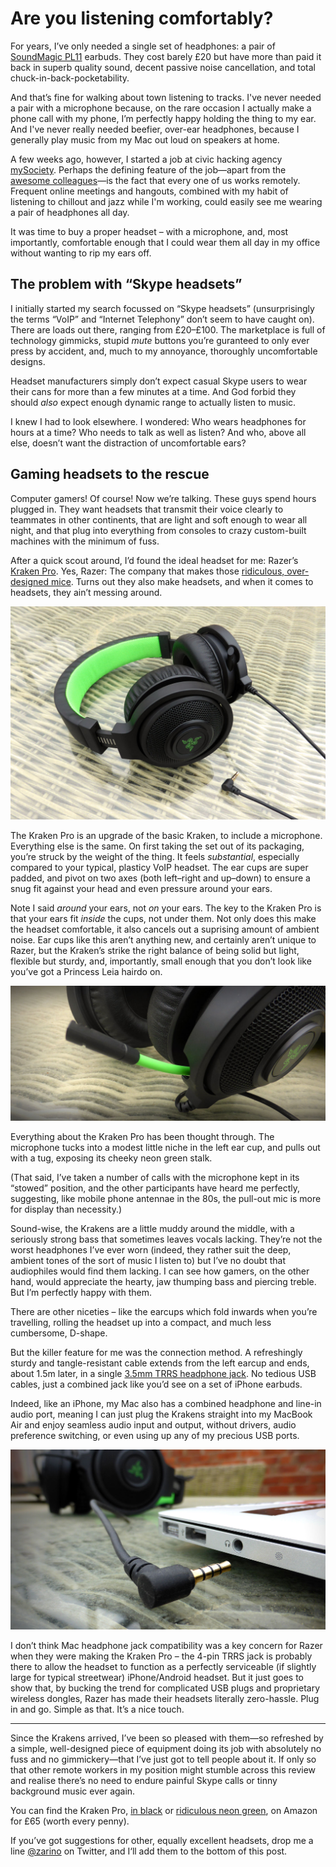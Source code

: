 # Are you listening comfortably?

For years, I’ve only needed a single set of headphones: a pair of [SoundMagic PL11](http://www.amazon.co.uk/gp/product/B0044X6T5E/ref=as_li_ss_tl?ie=UTF8&camp=1634&creative=19450&creativeASIN=B0044X6T5E&linkCode=as2&tag=zarsblo05-21) earbuds. They cost barely £20 but have more than paid it back in superb quality sound, decent passive noise cancellation, and total chuck-in-back-pocketability.

And that’s fine for walking about town listening to tracks. I've never needed a pair with a microphone because, on the rare occasion I actually make a phone call with my phone, I’m perfectly happy holding the thing to my ear. And I've never really needed beefier, over-ear headphones, because I generally play music from my Mac out loud on speakers at home.

A few weeks ago, however, I started a job at civic hacking agency [mySociety](http://mysociety.org). Perhaps the defining feature of the job—apart from the [awesome colleagues](https://twitter.com/zarino/status/450927596470296576)—is the fact that every one of us works remotely. Frequent online meetings and hangouts, combined with my habit of listening to chillout and jazz while I'm working, could easily see me wearing a pair of headphones all day.

It was time to buy a proper headset – with a microphone, and, most importantly, comfortable enough that I could wear them all day in my office without wanting to rip my ears off.

## The problem with “Skype headsets”

I initially started my search focussed on “Skype headsets” (unsurprisingly the terms “VoIP” and “Internet Telephony” don’t seem to have caught on). There are loads out there, ranging from £20–£100. The marketplace is full of technology gimmicks, stupid *mute* buttons you’re guranteed to only ever press by accident, and, much to my annoyance, thoroughly uncomfortable designs.

Headset manufacturers simply don’t expect casual Skype users to wear their cans for more than a few minutes at a time. And God forbid they should *also* expect enough dynamic range to actually listen to music.

I knew I had to look elsewhere. I wondered: Who wears headphones for hours at a time? Who needs to talk as well as listen? And who, above all else, doesn’t want the distraction of uncomfortable ears?

## Gaming headsets to the rescue

Computer gamers! Of course! Now we’re talking. These guys spend hours plugged in. They want headsets that transmit their voice clearly to teammates in other continents, that are light and soft enough to wear all night, and that plug into everything from consoles to crazy custom-built machines with the minimum of fuss.

After a quick scout around, I’d found the ideal headset for me: Razer’s [Kraken Pro](http://www.razerzone.com/gb-en/gaming-audio/razer-kraken-pro/). Yes, Razer: The company that makes those [ridiculous, over-designed mice](/media/razer-ouroboros.jpg). Turns out they also make headsets, and when it comes to headsets, they ain’t messing around.

![Razer Kraken Pro](/media/kraken-pro.jpg)

The Kraken Pro is an upgrade of the basic Kraken, to include a microphone. Everything else is the same. On first taking the set out of its packaging, you’re struck by the weight of the thing. It feels *substantial*, especially compared to your typical, plasticy VoIP headset. The ear cups are super padded, and pivot on two axes (both left–right and up–down) to ensure a snug fit against your head and even pressure around your ears.

Note I said *around* your ears, not *on* your ears. The key to the Kraken Pro is that your ears fit *inside* the cups, not under them. Not only does this make the headset comfortable, it also cancels out a suprising amount of ambient noise. Ear cups like this aren’t anything new, and certainly aren’t unique to Razer, but the Kraken’s strike the right balance of being solid but light, flexible but sturdy, and, importantly, small enough that you don’t look like you’ve got a Princess Leia hairdo on.

![Kraken Pro pull-out microphone](/media/kraken-pro-mic.jpg)

Everything about the Kraken Pro has been thought through. The microphone tucks into a modest little niche in the left ear cup, and pulls out with a tug, exposing its cheeky neon green stalk.

(That said, I’ve taken a number of calls with the microphone kept in its “stowed” position, and the other participants have heard me perfectly, suggesting, like mobile phone antennae in the 80s, the pull-out mic is more for display than necessity.)

Sound-wise, the Krakens are a little muddy around the middle, with a seriously strong bass that sometimes leaves vocals lacking. They’re not the worst headphones I’ve ever worn (indeed, they rather suit the deep, ambient tones of the sort of music I listen to) but I’ve no doubt that audiophiles would find them lacking. I can see how gamers, on the other hand, would appreciate the hearty, jaw thumping bass and piercing treble. But I’m perfectly happy with them.

There are other niceties – like the earcups which fold inwards when you’re travelling, rolling the headset up into a compact, and much less cumbersome, D-shape.

But the killer feature for me was the connection method. A refreshingly sturdy and tangle-resistant cable extends from the left earcup and ends, about 1.5m later, in a single [3.5mm TRRS headphone jack](https://en.wikipedia.org/wiki/Phone_connector_%28audio%29#Mobile_phones). No tedious USB cables, just a combined jack like you’d see on a set of iPhone earbuds.

Indeed, like an iPhone, my Mac also has a combined headphone and line-in audio port, meaning I can just plug the Krakens straight into my MacBook Air and enjoy seamless audio input and output, without drivers, audio preference switching, or even using up any of my precious USB ports.

![Kraken Pro multifunction headphone jack](/media/kraken-pro-jack.jpg)

I don’t think Mac headphone jack compatibility was a key concern for Razer when they were making the Kraken Pro – the 4-pin TRRS jack is probably there to allow the headset to function as a perfectly serviceable (if slightly large for typical streetwear) iPhone/Android headset. But it just goes to show that, by bucking the trend for complicated USB plugs and proprietary wireless dongles, Razer has made their headsets literally zero-hassle. Plug in and go. Simple as that. It’s a nice touch.

---

Since the Krakens arrived, I’ve been so pleased with them—so refreshed by a simple, well-designed piece of equipment doing its job with absolutely no fuss and no gimmickery—that I’ve just got to tell people about it. If only so that other remote workers in my position might stumble across this review and realise there’s no need to endure painful Skype calls or tinny background music ever again.

You can find the Kraken Pro, [in black](http://www.amazon.co.uk/gp/product/B009O251OK/ref=as_li_qf_sp_asin_il_tl?ie=UTF8&camp=1634&creative=6738&creativeASIN=B009O251OK&linkCode=as2&tag=zarsblo05-21) or [ridiculous neon green](http://www.amazon.co.uk/gp/product/B009L0ES12/ref=as_li_qf_sp_asin_il_tl?ie=UTF8&camp=1634&creative=6738&creativeASIN=B009L0ES12&linkCode=as2&tag=zarsblo05-21), on Amazon for £65 (worth every penny).

If you’ve got suggestions for other, equally excellent headsets, drop me a line [@zarino](https://twitter.com/zarino) on Twitter, and I‘ll add them to the bottom of this post.

<link href="/post/beauty-and-utility">
<link href="/post/teaching-everyone-to-hack">
